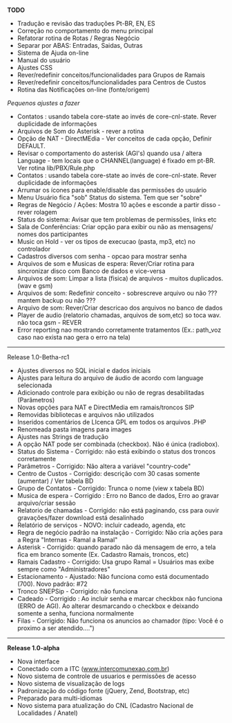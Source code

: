 **TODO** 
* Tradução e revisão das traduções Pt-BR, EN, ES
* Correção no comportamento do menu principal
* Refatorar rotina de Rotas / Regras Negócio
* Separar por ABAS: Entradas, Saidas, Outras
* Sistema de Ajuda on-line
* Manual do usuário
* Ajustes CSS
* Rever/redefinir conceitos/funcionalidades para Grupos de Ramais
* Rever/redefinir conceitos/funcionalidades para Centros de Custos
* Rotina das Notificações on-line (fonte/origem)

*Pequenos ajustes a fazer*
* Contatos : usando tabela core-state ao invés de core-cnl-state. Rever duplicidade de informações
* Arquivos de Som do Asterisk - rever a rotina
* Opção de NAT - DirectMEdia - Ver conceitos de cada opção, Definir DEFAULT.
* Revisar o comportamento do asterisk (AGI's) quando usa / altera Language - tem locais que o CHANNEL(language) é fixado em pt-BR. Ver rotina lib/PBX/Rule.php
* Contatos : usando tabela core-state ao invés de core-cnl-state. Rever duplicidade de informações
* Arrumar os ícones para enable/disable das permissões do usuário
* Menu Usuário fica "sob" Status do sistema. Tem que ser "sobre"
* Regras de Negócio / Ações: Mostra 10 ações e esconde a partir disso - rever rolagem
* Status do sistema: Avisar que tem problemas de permissões, links etc
* Sala de Conferências: Criar opção para exibir ou não as mensagens/ nomes dos participantes
* Music on Hold - ver os tipos de execucao (pasta, mp3, etc) no controlador
* Cadastros diversos com senha - opcao para mostrar senha
* Arquivos de som e Musicas de espera: Rever/Criar rotina para sincronizar disco com Banco de dados e vice-versa
* Arquivos de som: Limpar a lista (fisica) de arquivos - muitos duplicados. (wav e gsm)
* Arquivos de som: Redefinir conceito  - sobrescreve arquivo ou não ??? mantem backup ou não ???
* Arquivo de som: Rever/Criar descricao dos arquivos no banco de dados
* Player de audio (relatorio chamadas, arquivos de som,etc) so toca wav. não toca gsm - REVER
* Error reporting nao mostrando corretamente tratamentos (Ex.: path_voz caso nao exista nao gera o erro na tela)
---------------------------------
Release 1.0-Betha-rc1
* Ajustes diversos no SQL inicial e dados iniciais
* Ajustes para leitura do arquivo de áudio de acordo com language selecionada
* Adicionado controle para exibição ou não de regras desabilitadas (Parâmetros)
* Novas opções para NAT e DirectMedia em ramais/troncos SIP
* Removidas bibliotecas e arquivos não utilizados
* Inseridos comentários de LIcenca GPL em todos os arquivos .PHP
* Renomeada pasta imagens para images
* Ajustes nas Strings de tradução
* A opção NAT pode ser combinada (checkbox). Não é única (radiobox).
* Status do Sistema - Corrigido: não está exibindo o status dos troncos corretamente
* Parâmetros - Corrigido: Não altera a variável "country-code"
* Centro de Custos - Corrigido: descrição com 30 casas somente (aumentar) / Ver tabela BD
* Grupo de Contatos - Corrigido:   Trunca o nome (view x tabela BD)
* Musica de espera - Corrigido : Erro no Banco de dados, Erro ao gravar arquivo/criar sessão
* Relatorio de chamadas - Corrigido:  não está paginando, css para ouvir gravações/fazer download está desalinhado
* Relatório de serviços - NOVO: incluir cadeado, agenda, etc
* Regra de negócio padrão na instalação - Corrigido: Não cria ações para a Regra "Internas - Ramal a Ramal"
* Asterisk - Corrigido: quando parado não dá mensagem de erro, a tela fica em branco somente (Ex. Cadastro Ramais, troncos, etc)
* Ramais Cadastro - Corrigido: Usa grupo Ramal = Usuários mas exibe sempre como "Administradores"
* Estacionamento  - Ajustado: Não funciona como está documentado (700). Novo padrão: #72
* Tronco SNEPSip - Corrigido:  não funciona
* Cadeado - Corrigido : Ao incluir senha e marcar checkbox não funciona (ERRO de AGI). Ao alterar desmarcando o checkbox e deixando somente a senha, funciona normalmente
* Filas - Corrigido: Não funciona os anuncios ao chamador (tipo: Você é o proximo a ser atendido....")
---------------------------------
**Release 1.0-alpha**
* Nova interface
* Conectado com a ITC  (www.intercomunexao.com.br)
* Novo sistema de controle de usuarios e permissões de acesso
* Novo sistema de visualização de logs
* Padronização do código fonte (jQuery, Zend, Bootstrap, etc)
* Preparado para multi-idiomas
* Novo sistema para atualização do CNL (Cadastro Nacional de Localidades / Anatel)
